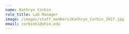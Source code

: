 ```yaml
---
name: Kathryn Corbin
role_title: Lab Manager
image: /images/staff_members/Kathryn_Corbin_2017.jpg
email: corbink1@ohio.edu
---
```

